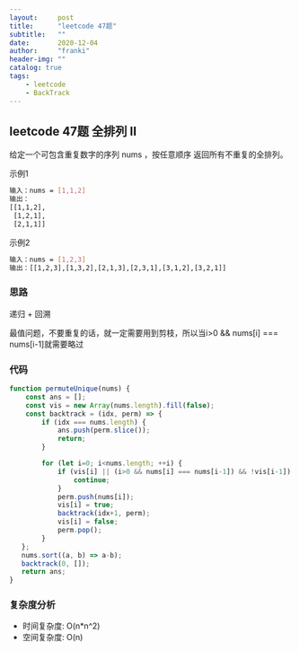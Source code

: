 ```yaml
---
layout:     post
title:      "leetcode 47题"
subtitle:   ""
date:       2020-12-04
author:     "franki"
header-img: ""
catalog: true
tags:
    - leetcode
    - BackTrack
---
```


## leetcode 47题 全排列 II

给定一个可包含重复数字的序列 nums ，按任意顺序 返回所有不重复的全排列。

示例1

```bash
输入：nums = [1,1,2]
输出：
[[1,1,2],
 [1,2,1],
 [2,1,1]]
```

示例2

```bash
输入：nums = [1,2,3]
输出：[[1,2,3],[1,3,2],[2,1,3],[2,3,1],[3,1,2],[3,2,1]]
```

### 思路

递归 + 回溯

最值问题，不要重复的话，就一定需要用到剪枝，所以当i>0 && nums[i] === nums[i-1]就需要略过

### 代码

```js
function permuteUnique(nums) {
    const ans = [];
    const vis = new Array(nums.length).fill(false);
    const backtrack = (idx, perm) => {
        if (idx === nums.length) {
            ans.push(perm.slice());
            return;
        }

        for (let i=0; i<nums.length; ++i) {
            if (vis[i] || (i>0 && nums[i] === nums[i-1]) && !vis[i-1]) {
                continue;
            }
            perm.push(nums[i]);
            vis[i] = true;
            backtrack(idx+1, perm);
            vis[i] = false;
            perm.pop();
        }
   };
   nums.sort((a, b) => a-b);
   backtrack(0, []);
   return ans;
}
```

### 复杂度分析

- 时间复杂度: O(n*n^2)
- 空间复杂度: O(n)
